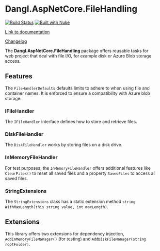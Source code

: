# Dangl.AspNetCore.FileHandling

[![Build Status](https://jenkins.dangl.me/buildStatus/icon?job=Dangl.AspNetCore.FileHandling/develop)](https://jenkins.dangl.me/job/Dangl.AspNetCore.FileHandling/)
[![Built with Nuke](http://nuke.build/rounded)](https://www.nuke.build)

[Link to documentation](https://docs.dangl-it.com/Projects/Dangl.AspNetCore.FileHandling)

[Changelog](./CHANGELOG.md)

The **Dangl.AspNetCore.FileHandling** package offers reusable tasks for web project that deal with file I/O, for example disk or Azure Blob storage access.

## Features

The `FileHandlerDefaults` defaults limits to adhere to when using file and container names. It is enforced to ensure a compatibility with Azure blob storage.

### IFileHandler

The `IFileHandler` interface defines how to store and retrieve files.

### DiskFileHandler

The `DiskFileHandler` works by storing files on a disk drive.

### InMemoryFileHandler

For test purposes, the `InMemoryFileHandler` offers additional features like `ClearFiles()` to reset all saved files and a property `SavedFiles` to access all saved files.

### StringExtensions

The `StringExtensions` class has a static extension method `string WithMaxLength(this string value, int maxLength)`.

## Extensions

This library offers two extensions for dependency injection, `AddInMemoryFileManager()` (for testing) and `AddDiskFileManager(string rootFolder)`.
